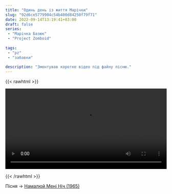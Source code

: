 ```yaml
---
title: "Одинь день із життя Марічки"
slug: "92d6ce5779904c54b400d84250f79f71"
date: 2022-09-14T13:19:41+03:00
draft: false
series:
 - "Марічка Базюк"
 - "Project Zomboid"
 
tags:
 - "pz"
 - "забавки"
 
description: "Змонтував коротке відео під файну пісню."
---
```


{{< rawhtml >}} 

<video width=100% controls autoplay>
    <source src="video.mp4" type="video/mp4">
</video>

{{< /rawhtml >}}

Пісня -> [Намалюй Мені Ніч (1965)](https://www.youtube.com/watch?v=kRYbubHZXHk)

